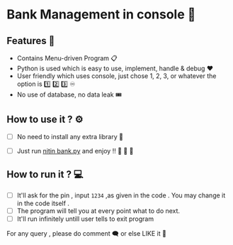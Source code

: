 # Bank Management in console :bank:

## Features :receipt:

* Contains Menu-driven Program :clipboard:
* Python is used which is easy to use, implement, handle & debug :hearts:
* User friendly which uses console, just chose 1, 2, 3, or whatever the option is :one: :two: :three: :infinity:
* No use of database, no data leak :tickets:


## How to use it ? :gear:

- [ ] No need to install any extra library :luggage:

- [ ] Just run [nitin bank.py]() and enjoy !!  :handshake: :man_dancing: :woman_dancing:

## How to run it ? :computer:

- [ ] It'll ask for the pin , input `1234` ,as given in the code . You may change it in the code itself . 
- [ ] The program will tell you at every point what to do next.
- [ ] It'll run infinitely untill user tells to exit program

For any query , please do comment :left_speech_bubble: or else LIKE it :black_heart:
